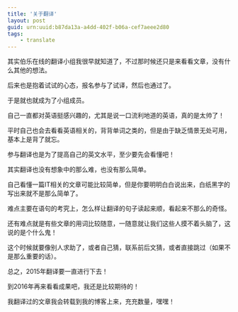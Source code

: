 ```yaml
---
title: '关于翻译'
layout: post
guid: urn:uuid:b87da13a-a4dd-402f-b06a-cef7aeee2d80
tags:
    - translate
---
```



其实伯乐在线的翻译小组我很早就知道了，不过那时候还只是来看看文章，没有什么其他的想法。

后来也是抱着试试的心态，报名参与了试译，然后也通过了。

于是就也就成为了小组成员。

自己一直都对英语挺感兴趣的，尤其是说一口流利地道的英语，真的是太帅了！

平时自己也会去看看英语相关的，背背单词之类的，但是由于缺乏情景无处可用，基本上是背了就忘。

参与翻译也是为了提高自己的英文水平，至少要先会看懂吧！

其实翻译也没有想象中的那么难，也没有那么简单。

自己看懂一篇IT相关的文章可能比较简单，但是你要明明白白说出来，白纸黑字的写出来就不是那么简单了。

难点主要在语句的考究上，怎么样让翻译的句子读起来顺，看起来不那么的奇怪。

还有难点就是有些文章的用词比较随意，一随意就让我们这些人摸不着头脑了，这说的是个什么鬼！

这个时候就要像别人求助了，或者自己猜，联系前后文猜，或者直接跳过（如果不是那么重要的话）。

总之，2015年翻译要一直进行下去！

到2016年再来看看成果吧，我还是比较期待的！

我翻译过的文章我会转载到我的博客上来，充充数量，嘿嘿！

